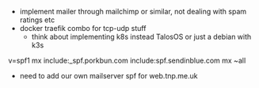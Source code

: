 - implement mailer through mailchimp or similar, not dealing with spam ratings etc
- docker traefik combo for tcp-udp stuff
  - think about implementing k8s instead TalosOS or just a debian with k3s

v=spf1 mx include:_spf.porkbun.com include:spf.sendinblue.com mx ~all
- need to add our own mailserver spf for web.tnp.me.uk
